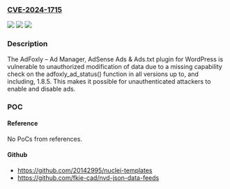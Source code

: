 ### [CVE-2024-1715](https://cve.mitre.org/cgi-bin/cvename.cgi?name=CVE-2024-1715)
![](https://img.shields.io/static/v1?label=Product&message=AdFoxly%20%E2%80%93%20Ad%20Manager%2C%20AdSense%20Ads%20%26%20Ads.txt&color=blue)
![](https://img.shields.io/static/v1?label=Version&message=*%3C%3D%201.8.5%20&color=brighgreen)
![](https://img.shields.io/static/v1?label=Vulnerability&message=CWE-862%20Missing%20Authorization&color=brighgreen)

### Description

The AdFoxly – Ad Manager, AdSense Ads & Ads.txt plugin for WordPress is vulnerable to unauthorized modification of data due to a missing capability check on the adfoxly_ad_status() function in all versions up to, and including, 1.8.5. This makes it possible for unauthenticated attackers to enable and disable ads.

### POC

#### Reference
No PoCs from references.

#### Github
- https://github.com/20142995/nuclei-templates
- https://github.com/fkie-cad/nvd-json-data-feeds

